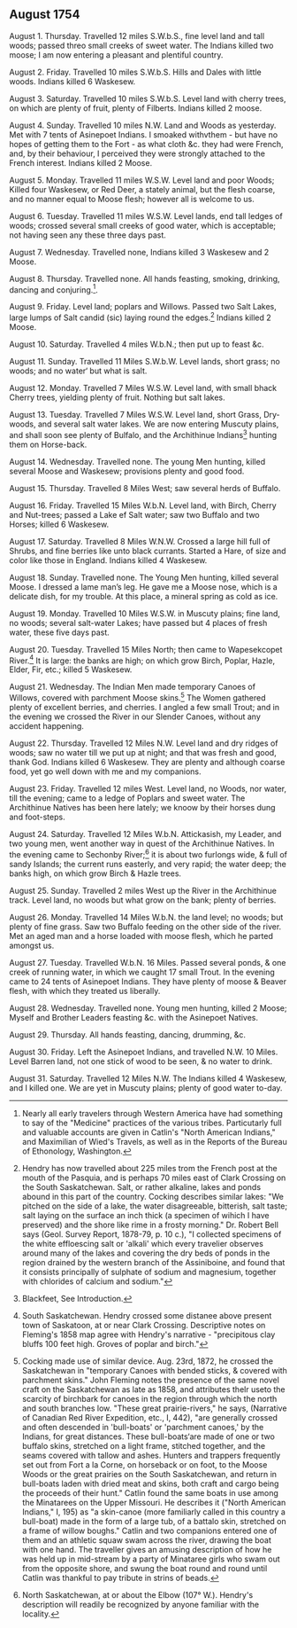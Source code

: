 ## August 1754

August 1. Thursday. Travelled 12 miles S.W.b.S., fine level land and tall woods; passed threo small creeks of sweet water. The Indians killed two moose; I am now entering a pleasant and plentiful country.

August 2. Friday. Travelled 10 miles S.W.b.S. Hills and Dales with little woods. Indians killed 6 Waskesew.

August 3. Saturday. Travelled 10 miles S.W.b.S. Level land with cherry trees, on which are plenty of fruit, plenty of Filberts. Indians killed 2 moose.

August 4. Sunday. Travelled 10 miles N.W. Land and Woods as yesterday. Met with 7 tents of Asinepoet Indians. I smoaked withvthem - but have no hopes of getting them to the Fort - as what cloth &c. they had were French, and, by their behaviour, I perceived they were strongly attached to the French interest. Indians killed 2 Moose.

August 5. Monday. Travelled 11 miles W.S.W. Level land and poor Woods; Killed four Waskesew, or Red Deer, a stately animal, but the flesh coarse, and no manner equal to Moose flesh; however all is welcome to us.

August 6. Tuesday. Travelled 11 miles W.S.W. Level lands, end tall ledges of woods; crossed several small creeks of good water, which is acceptable; not having seen any these three days past.

August 7. Wednesday. Travelled none, Indians killed 3 Waskesew and 2 Moose.

August 8. Thursday. Travelled none. All hands feasting, smoking, drinking, dancing and conjuring.[^august-1754-1].

[^august-1754-1]: Nearly all early travelers through Western America have had something to say of the "Medicine" practices of the various tribes. Particutarly full and valuable accounts are given in Catlin's "North American Indians," and Maximilian of Wied's Travels, as well as in the Reports of the Bureau of Ethonology, Washington.

August 9. Friday. Level land; poplars and Willows. Passed two Salt Lakes, large lumps of Salt candid (sic) laying round the edges.[^august-1754-2] Indians killed 2 Moose.

[^august-1754-2]: Hendry has now travelled about 225 miles trom the French post at the mouth of the Pasquia, and is perhaps 70 miles east of Clark Crossing on the South Saskatchewan. Salt, or rather alkaline, lakes and ponds abound in this part of the country. Cocking describes similar lakes: "We pitched on the side of a lake, the water disagreeable, bitterish, salt taste; salt laying on the surface an inch thick (a specimen of wihich I have preserved) and the shore like rime in a frosty morning." Dr. Robert Bell says (Geol. Survey Report, 1878-79, p. 10 c.), "I collected specimens of the white effloescing salt or 'alkali' which every travelier observes around many of the lakes and covering the dry beds of ponds in the region drained by the western branch of the Assiniboine, and found that it consists principally of sulphate of sodium and magnesium, together with chlorides of calcium and sodium."

August 10. Saturday. Travelled 4 miles W.b.N.; then put up to feast &c.

August 11. Sunday. Travelled 11 Miles S.W.b.W. Level lands, short grass; no woods; and no water‘ but what is salt.

August 12. Monday. Travelled 7 Miles W.S.W. Level land, with small bhack Cherry trees, yielding plenty of fruit. Nothing but salt lakes.

August 13. Tuesday. Travelled 7 Miles W.S.W. Level land, short Grass, Dry-woods, and several salt water lakes. We are now entering Muscuty plains, and shall soon see plenty of Bulfalo, and the Archithinue Indians[^august-1754-3] hunting them on Horse-back.

[^august-1754-3]: Blackfeet, See Introduction.

August 14. Wednesday. Travelled none. The young Men hunting, killed several Moose and Waskesew; provisions plenty and good food.

August 15. Thursday. Travelled 8 Miles West; saw several herds of Buffalo.

August 16. Friday. Travelled 15 Miles W.b.N. Level land, with Birch, Cherry and Nut-trees; passed a Lake ef Salt water; saw two Buffalo and two Horses; killed 6 Waskesew.

August 17. Saturday. Travelled 8 Miles W.N.W. Crossed a large hill full of Shrubs, and fine berries like unto black currants. Started a Hare, of size and color like those in England. Indians killed 4 Waskesew.

August 18. Sunday. Travelled none. The Young Men hunting, killed several Moose. I dressed a lame man’s leg. He gave me a Moose nose, which is a delicate dish, for my trouble. At this place, a mineral spring as cold as ice.

August 19. Monday. Travelled 10 Miles W.S.W. in Muscuty plains; fine land, no woods; several salt-water Lakes; have passed but 4 places of fresh water, these five days past.

August 20. Tuesday. Travelled 15 Miles North; then came to Wapesekcopet River.[^august-1754-4] It is large: the banks are high; on which grow Birch, Poplar, Hazle, Elder, Fir, etc.; killed 5 Waskesew.

[^august-1754-4]: South Saskatchewan. Hendry crossed some distanee above present town of Saskatoon, at or near Clark Crossing. Descriptive notes on Fleming's 1858 map agree with Hendry's narrative - "precipitous clay bluffs 100 feet high. Groves of poplar and birch."

August 21. Wednesday. The Indian Men made temporary Canoes of Willows, covered with parchment Moose skins.[^august-1754-5] The Women gathered plenty of excellent berries, and cherries. I angled a few small Trout; and in the evening we crossed the River in our Slender Canoes, without any accident happening.

[^august-1754-5]: Cocking made use of similar device. Aug. 23rd, 1872, he crossed the Saskatchewan in "temporary Canoes with bended sticks, & covered with parchment skins." John Fleming notes the presence of the same novel craft on the Saskatchewan as late as 1858, and attributes thelr useto the scarcity of birchbark for canoes in the region through which the north and south branches low. "These great prairie-rivers," he says, (Narrative of Canadian Red River Expedition, etc., I, 442), "are generally crossed and often descended in 'bull-boats' or 'parchment canoes,' by the Indians, for great distances. These bull-boats‘are made of one or two buffalo skins, stretched on a light frame, stitched together, and the seams covered with tallow and ashes. Hunters and trappers frequently set out from Fort a la Corne, on horseback or on foot, to the Moose Woods or the great prairies on the South Saskatchewan, and return in bull-boats laden with dried meat and skins, both craft and cargo being the proceeds of their hunt." Catlin found the same boats in use among the Minatarees on the Upper Missouri. He describes it ("North American Indians," I, 195) as "a skin-canoe (more familiarly called in this country a bull-boat) made in the form of a large tub, of a battalo skin, stretched on a frame of willow boughs." Catlin and two companions entered one of them and an athletic squaw swam across the river, drawing the boat with one hand. The traveller gives an amusing description of how he was held up in mid-stream by a party of Minataree girls who swam out from the opposite shore, and swung the boat round and round until Catlin was thankful to pay tribute in strins of beads.

August 22. Thursday. Travelled 12 Miles N.W. Level land and dry ridges of woods; saw no water till we put up at night; and that was fresh and good, thank God. Indians killed 6 Waskesew. They are plenty and although coarse food, yet go well down with me and my companions.

August 23. Friday. Travelled 12 miles West. Level land, no Woods, nor water, till the evening; came to a ledge of Poplars and sweet water. The Archithinue Natives has been here lately; we knoow by their horses dung and foot-steps.

August 24. Saturday. Travelled 12 Miles W.b.N. Attickasish, my Leader, and two young men, went another way in quest of the Archithinue Natives. In the evening came to Sechonby River;[^august-1754-6] it is about two furlongs wide, & full of sandy Islands; the current runs easterly, and very rapid; the water deep; the banks high, on which grow Birch & Hazle trees.

[^august-1754-6]: North Saskatchewan, at or about the Elbow (107° W.). Hendry's description will readily be recognized by anyone familiar with the locality.

August 25. Sunday. Travelled 2 miles West up the River in the Archithinue track. Level land, no woods but what grow on the bank; plenty of berries.

August 26. Monday. Travelled 14 Miles W.b.N. the land level; no woods; but plenty of fine grass. Saw two Buffalo feeding on the other side of the river. Met an aged man and a horse loaded with moose flesh, which he parted amongst us.

August 27. Tuesday. Travelled W.b.N. 16 Miles. Passed several ponds, & one creek of running water, in which we caught 17 small Trout. In the evening came to 24 tents of Asinepoet Indians. They have plenty of moose & Beaver flesh, with which they treated us liberally.

August 28. Wednesday. Travelled none. Young men hunting, killed 2 Moose; Myself and Brother Leaders feasting &c. with the Asinepoet Natives.

August 29. Thursday. All hands feasting, dancing, drumming, &c.

August 30. Friday. Left the Asinepoet Indians, and travelled N.W. 10 Miles. Level Barren land, not one stick of wood to be seen, & no water to drink.

August 31. Saturday. Travelled 12 Miles N.W. The Indians killed 4 Waskesew, and I killed one. We are yet in Muscuty plains; plenty of good water to-day.
